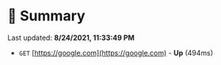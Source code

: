 # 📖 Summary
Last updated: **8/24/2021, 11:33:49 PM**

- `GET` [https://google.com](https://google.com) - **Up** (494ms)
